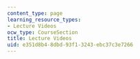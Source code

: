```yaml
---
content_type: page
learning_resource_types:
- Lecture Videos
ocw_type: CourseSection
title: Lecture Videos
uid: e351d8b4-8dbd-93f1-3243-ebc37c3e7266
---
```


